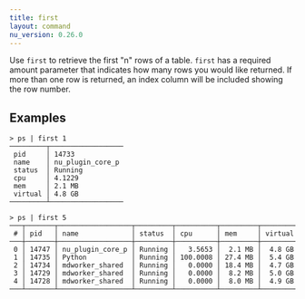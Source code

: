 ```yaml
---
title: first
layout: command
nu_version: 0.26.0
---
```


Use `first` to retrieve the first "n" rows of a table. `first` has a required amount parameter that indicates how many rows you would like returned. If more than one row is returned, an index column will be included showing the row number.

## Examples

```shell
> ps | first 1
─────────┬──────────────────
 pid     │ 14733
 name    │ nu_plugin_core_p
 status  │ Running
 cpu     │ 4.1229
 mem     │ 2.1 MB
 virtual │ 4.8 GB
─────────┴──────────────────

```

```shell
> ps | first 5
───┬───────┬──────────────────┬─────────┬──────────┬─────────┬─────────
 # │ pid   │ name             │ status  │ cpu      │ mem     │ virtual
───┼───────┼──────────────────┼─────────┼──────────┼─────────┼─────────
 0 │ 14747 │ nu_plugin_core_p │ Running │   3.5653 │  2.1 MB │  4.8 GB
 1 │ 14735 │ Python           │ Running │ 100.0008 │ 27.4 MB │  5.4 GB
 2 │ 14734 │ mdworker_shared  │ Running │   0.0000 │ 18.4 MB │  4.7 GB
 3 │ 14729 │ mdworker_shared  │ Running │   0.0000 │  8.2 MB │  5.0 GB
 4 │ 14728 │ mdworker_shared  │ Running │   0.0000 │  8.0 MB │  4.9 GB
───┴───────┴──────────────────┴─────────┴──────────┴─────────┴─────────
```
